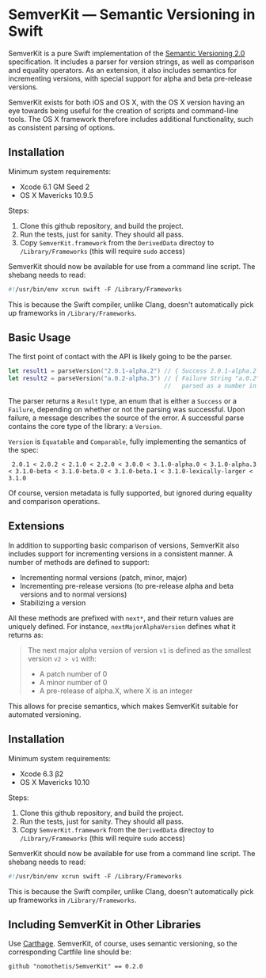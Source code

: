 # SemverKit — Semantic Versioning in Swift

SemverKit is a pure Swift implementation of the [Semantic Versioning 2.0][semver2] specification.
It includes a parser for version strings, as well as comparison and equality operators. As
an extension, it also includes semantics for incrementing versions, with special support for
alpha and beta pre-release versions.

SemverKit exists for both iOS and OS X, with the OS X version having an eye towards being
useful for the creation of scripts and command-line tools. The OS X framework therefore
includes additional functionality, such as consistent parsing of options.

## Installation

Minimum system requirements:

* Xcode 6.1 GM Seed 2
* OS X Mavericks 10.9.5

Steps:

1. Clone this github repository, and build the project.
1. Run the tests, just for sanity. They should all pass.
1. Copy `SemverKit.framework` from the `DerivedData` directoy to `/Library/Frameworks`
  (this will require `sudo` access)

SemverKit should now be available for use from a command line script. The shebang needs
to read:

```swift
#!/usr/bin/env xcrun swift -F /Library/Frameworks
```

This is because the Swift compiler, unlike Clang, doesn't automatically pick up frameworks in
`/Library/Frameworks`.

## Basic Usage

The first point of contact with the API is likely going to be the parser.

```swift
let result1 = parseVersion("2.0.1-alpha.2") // { Success 2.0.1-alpha.2 }
let result2 = parseVersion("a.0.2-alpha.3") // { Failure String "a.0.2" could not be
                                            //   parsed as a number in normal version: "a.0.2" }
```

The parser returns a `Result` type, an enum that is either a `Success` or a `Failure`,
depending on whether or not the parsing was successful. Upon failure, a message describes
the source of the error. A successful parse contains the core type of the library: a `Version`.

`Version` is `Equatable` and `Comparable`, fully implementing the semantics of the spec:

```
 2.0.1 < 2.0.2 < 2.1.0 < 2.2.0 < 3.0.0 < 3.1.0-alpha.0 < 3.1.0-alpha.3 < 3.1.0-beta < 3.1.0-beta.0 < 3.1.0-beta.1 < 3.1.0-lexically-larger < 3.1.0
```

Of course, version metadata is fully supported, but ignored during equality and comparison
operations.

## Extensions

In addition to supporting basic comparison of versions, SemverKit also includes support for
incrementing versions in a consistent manner. A number of methods are defined to support:

* Incrementing normal versions (patch, minor, major)
* Incrementing pre-release versions (to pre-release alpha and beta versions and to normal versions)
* Stabilizing a version

All these methods are prefixed with `next*`, and their return values are uniquely defined. 
For instance, `nextMajorAlphaVersion` defines what it returns as:

> The next major alpha version of version `v1` is defined as the smallest version `v2 > v1` with:
>    - A patch number of 0
>    - A minor number of 0
>    - A pre-release of alpha.X, where X is an integer

This allows for precise semantics, which makes SemverKit suitable for automated versioning.

## Installation

Minimum system requirements:

* Xcode 6.3 β2
* OS X Mavericks 10.10

Steps:

1. Clone this github repository, and build the project.
1. Run the tests, just for sanity. They should all pass.
1. Copy `SemverKit.framework` from the `DerivedData` directoy to `/Library/Frameworks`
  (this will require `sudo` access)

SemverKit should now be available for use from a command line script. The shebang needs
to read:

```swift
#!/usr/bin/env xcrun swift -F /Library/Frameworks
```

This is because the Swift compiler, unlike Clang, doesn't automatically pick up frameworks in
`/Library/Frameworks`.

## Including SemverKit in Other Libraries

Use [Carthage](https://github.com/Carthage/Carthage). SemverKit, of course, uses semantic
versioning, so the corresponding Cartfile line should be:

```
github "nomothetis/SemverKit" == 0.2.0
```

[semver2]: http://semver.org/spec/v2.0.0.html
